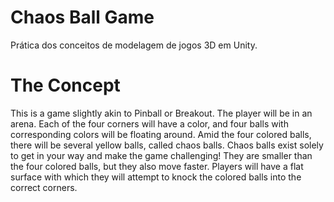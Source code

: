 # Chaos Ball Game

Prática dos conceitos de modelagem de jogos 3D em Unity.

# The Concept

This is a game slightly akin to Pinball or Breakout. The player will be in an arena. Each of the 
four corners will have a color, and four balls with corresponding colors will be floating around. 
Amid the four colored balls, there will be several yellow balls, called chaos balls. 
Chaos balls exist solely to get in your way and make the game challenging! They are smaller than the four 
colored balls, but they also move faster. Players will have a flat surface with which they will 
attempt to knock the colored balls into the correct corners. 

